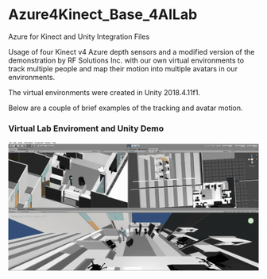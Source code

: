 # Azure4Kinect_Base_4AILab
 Azure for Kinect and Unity Integration Files
 
Usage of four Kinect v4 Azure depth sensors and a modified version of the demonstration
by RF Solutions Inc. with our own virtual environments to track multiple people and
map their motion into multiple avatars in our environments.

The virtual environments were created in Unity 2018.4.11f1.

Below are a couple of brief examples of the tracking and avatar motion.

### Virtual Lab Enviroment and Unity Demo

![](walking_in_AI_lab.gif)

